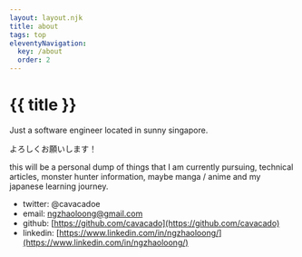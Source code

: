 ```yaml
---
layout: layout.njk
title: about
tags: top
eleventyNavigation:
  key: /about
  order: 2
---
```


# {{ title }}

Just a software engineer located in sunny singapore.

よろしくお願いします！

this will be a personal dump of things that I am currently pursuing, technical articles, monster hunter information, maybe manga / anime and my japanese learning journey.

- twitter: @cavacadoe
- email: ngzhaoloong@gmail.com
- github: [https://github.com/cavacado](https://github.com/cavacado)
- linkedin: [https://www.linkedin.com/in/ngzhaoloong/](https://www.linkedin.com/in/ngzhaoloong/)
